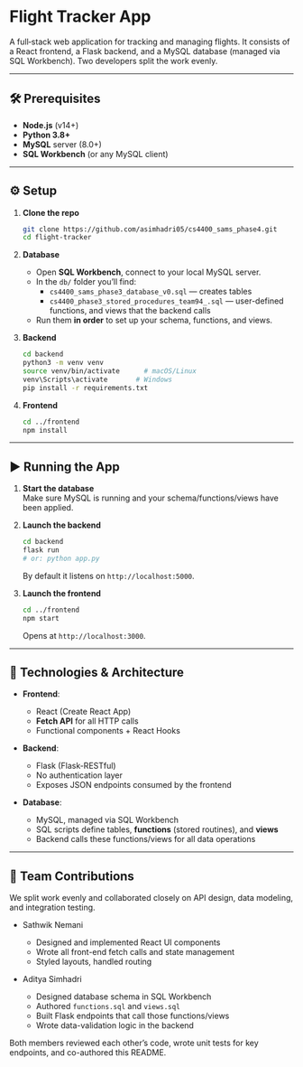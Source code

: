 # Flight Tracker App

A full‐stack web application for tracking and managing flights. It consists of a React frontend, a Flask backend, and a MySQL database (managed via SQL Workbench). Two developers split the work evenly.

---

## 🛠️ Prerequisites

- **Node.js** (v14+)
- **Python 3.8+**  
- **MySQL** server (8.0+)
- **SQL Workbench** (or any MySQL client)

---

## ⚙️ Setup

1. **Clone the repo**  
   ```bash
   git clone https://github.com/asimhadri05/cs4400_sams_phase4.git
   cd flight-tracker
   ```

2. **Database**  
   - Open **SQL Workbench**, connect to your local MySQL server.  
   - In the `db/` folder you’ll find:
     - `cs4400_sams_phase3_database_v0.sql` — creates tables  
     - `cs4400_phase3_stored_procedures_team94_.sql` — user-defined functions, and views that the backend calls   
   - Run them **in order** to set up your schema, functions, and views.

3. **Backend**  
   ```bash
   cd backend
   python3 -m venv venv
   source venv/bin/activate      # macOS/Linux
   venv\Scripts\activate       # Windows
   pip install -r requirements.txt
   ```

4. **Frontend**  
   ```bash
   cd ../frontend
   npm install
   ```

---

## ▶️ Running the App

1. **Start the database**  
   Make sure MySQL is running and your schema/functions/views have been applied.

2. **Launch the backend**  
   ```bash
   cd backend
   flask run
   # or: python app.py
   ```
   By default it listens on `http://localhost:5000`.

3. **Launch the frontend**  
   ```bash
   cd ../frontend
   npm start
   ```
   Opens at `http://localhost:3000`.

---

## 🔧 Technologies & Architecture

- **Frontend**:  
  - React (Create React App)  
  - **Fetch API** for all HTTP calls
  - Functional components + React Hooks  

- **Backend**:  
  - Flask (Flask-RESTful)  
  - No authentication layer  
  - Exposes JSON endpoints consumed by the frontend  

- **Database**:  
  - MySQL, managed via SQL Workbench  
  - SQL scripts define tables, **functions** (stored routines), and **views**  
  - Backend calls these functions/views for all data operations  

---

## 🙋 Team Contributions

We split work evenly and collaborated closely on API design, data modeling, and integration testing.

- Sathwik Nemani 
  - Designed and implemented React UI components  
  - Wrote all front-end fetch calls and state management  
  - Styled layouts, handled routing  

- Aditya Simhadri 
  - Designed database schema in SQL Workbench  
  - Authored `functions.sql` and `views.sql`  
  - Built Flask endpoints that call those functions/views  
  - Wrote data-validation logic in the backend  

Both members reviewed each other’s code, wrote unit tests for key endpoints, and co-authored this README.
